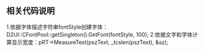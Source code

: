## 相关代码说明

1.依据字体描述字符串fontStyle创建字体：D2UI::CFontPool::getSingleton().GetFont(fontStyle, 100);
2.依据文字和字体计算显示宽度：pRT->MeasureText(pszText, _tcslen(pszText), &sz);
